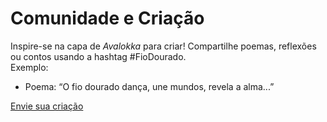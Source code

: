 # Comunidade e Criação

Inspire-se na capa de *Avalokka* para criar! Compartilhe poemas, reflexões ou contos usando a hashtag #FioDourado.  
Exemplo:  
- Poema: “O fio dourado dança, une mundos, revela a alma...”  

[Envie sua criação](#discussoes)
